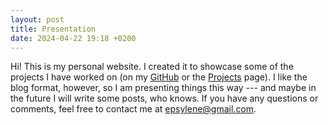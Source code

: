 ```yaml
---
layout: post
title: Presentation
date: 2024-04-22 19:18 +0200
---
```


Hi! This is my personal website. I created it to showcase some of the projects I have worked on (on my [GitHub](https://github.com/Epsylene) or the [Projects](/projects) page). I like the blog format, however, so I am presenting things this way --- and maybe in the future I will write some posts, who knows. If you have any questions or comments, feel free to contact me at <epsylene@gmail.com>.